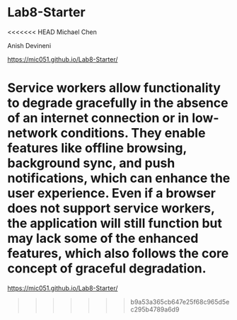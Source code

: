 # Lab8-Starter
<<<<<<< HEAD
Michael Chen

Anish Devineni

https://mic051.github.io/Lab8-Starter/

Service workers allow functionality to degrade gracefully in the absence of an internet connection or in low-network conditions. They enable features like offline browsing, background sync, and push notifications, which can enhance the user experience. Even if a browser does not support service workers, the application will still function but may lack some of the enhanced features, which also follows the core concept of graceful degradation.
=======
https://mic051.github.io/Lab8-Starter/
>>>>>>> b9a53a365cb647e25f68c965d5ec295b4789a6d9
